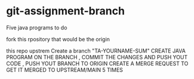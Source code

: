 # git-assignment-branch


Five java programs to do 

fork this rpository that would be the origin

this repo upstrem
Create a branch "TA-YOURNAME-SUM"
CREATE JAVA PROGRAM ON THE BRANCH , COMMIT THE CHANGES AND PUSH YOUT CODE , PUSH YOUT BRANCH TO ORIGIN
CREATE A MERGE REQUEST TO GET IT MERGED TO UPSTREAM/MAIN
5 TIMES
